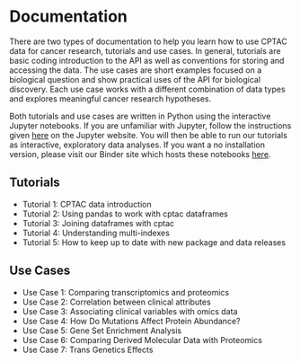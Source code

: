 # Documentation
There are two types of documentation to help you learn how to use CPTAC data for cancer research, tutorials and use cases. In general, tutorials are basic coding introduction to the API as well as conventions for storing and accessing the data. The use cases are short examples focused on a biological question and show practical uses of the API for biological discovery. Each use case works with a different combination of data types and explores meaningful cancer research hypotheses. 

Both tutorials and use cases are written in Python using the interactive Jupyter notebooks. If you are unfamiliar with Jupyter, follow the instructions given <a href="https://jupyter.org/install">here</a> on the Jupyter website. You will then be able to run our tutorials as interactive, exploratory data analyses. If you want a no installation version, please visit our Binder site which hosts these notebooks <a href="https://mybinder.org/v2/gh/PayneLab/cptac_demos/d0675a807eac5de7e152f42ae6d738bacdb2ecb6">here</a>.


## Tutorials
<ul>
  <li>Tutorial 1: CPTAC data introduction</li>
  <li>Tutorial 2: Using pandas to work with cptac dataframes</li>
  <li>Tutorial 3: Joining dataframes with cptac</li>
  <li>Tutorial 4: Understanding multi-indexes</li>
  <li>Tutorial 5: How to keep up to date with new package and data releases</li>
</ul>

## Use Cases
<ul>
  <li>Use Case 1: Comparing transcriptomics and proteomics</li>
  <li>Use Case 2: Correlation between clinical attributes</li>
  <li>Use Case 3: Associating clinical variables with omics data</li>
  <li>Use Case 4: How Do Mutations Affect Protein Abundance?</li>
  <li>Use Case 5: Gene Set Enrichment Analysis</li>
  <li>Use Case 6: Comparing Derived Molecular Data with Proteomics</li>
  <li>Use Case 7: Trans Genetics Effects</li>
<ul>
